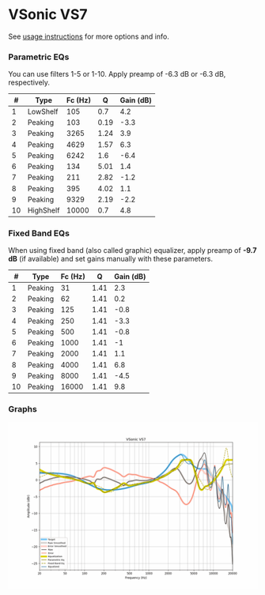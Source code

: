 # VSonic VS7
See [usage instructions](https://github.com/jaakkopasanen/AutoEq#usage) for more options and info.

### Parametric EQs
You can use filters 1-5 or 1-10. Apply preamp of -6.3 dB or -6.3 dB, respectively.

|   # | Type      |   Fc (Hz) |    Q |   Gain (dB) |
|-----|-----------|-----------|------|-------------|
|   1 | LowShelf  |       105 | 0.7  |         4.2 |
|   2 | Peaking   |       103 | 0.19 |        -3.3 |
|   3 | Peaking   |      3265 | 1.24 |         3.9 |
|   4 | Peaking   |      4629 | 1.57 |         6.3 |
|   5 | Peaking   |      6242 | 1.6  |        -6.4 |
|   6 | Peaking   |       134 | 5.01 |         1.4 |
|   7 | Peaking   |       211 | 2.82 |        -1.2 |
|   8 | Peaking   |       395 | 4.02 |         1.1 |
|   9 | Peaking   |      9329 | 2.19 |        -2.2 |
|  10 | HighShelf |     10000 | 0.7  |         4.8 |

### Fixed Band EQs
When using fixed band (also called graphic) equalizer, apply preamp of **-9.7 dB** (if available) and set gains manually with these parameters.

|   # | Type    |   Fc (Hz) |    Q |   Gain (dB) |
|-----|---------|-----------|------|-------------|
|   1 | Peaking |        31 | 1.41 |         2.3 |
|   2 | Peaking |        62 | 1.41 |         0.2 |
|   3 | Peaking |       125 | 1.41 |        -0.8 |
|   4 | Peaking |       250 | 1.41 |        -3.3 |
|   5 | Peaking |       500 | 1.41 |        -0.8 |
|   6 | Peaking |      1000 | 1.41 |        -1   |
|   7 | Peaking |      2000 | 1.41 |         1.1 |
|   8 | Peaking |      4000 | 1.41 |         6.8 |
|   9 | Peaking |      8000 | 1.41 |        -4.5 |
|  10 | Peaking |     16000 | 1.41 |         9.8 |

### Graphs
![](./VSonic%20VS7.png)
